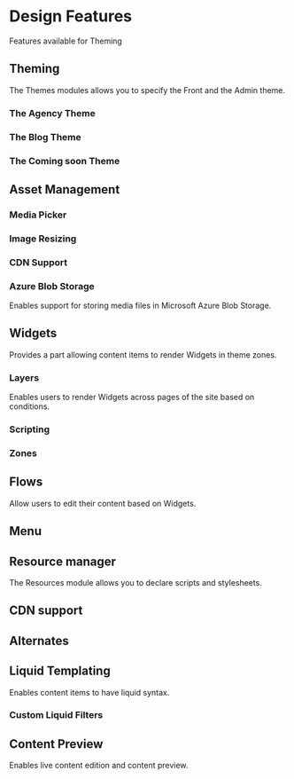 # Design Features

Features available for Theming

## Theming

The Themes modules allows you to specify the Front and the Admin theme.

### The Agency Theme

### The Blog Theme

### The Coming soon Theme

## Asset Management
   
### Media Picker

### Image Resizing

### CDN Support

### Azure Blob Storage

Enables support for storing media files in Microsoft Azure Blob Storage.

## Widgets

Provides a part allowing content items to render Widgets in theme zones.
    
### Layers

Enables users to render Widgets across pages of the site based on conditions.

### Scripting

### Zones

## Flows

Allow users to edit their content based on Widgets.

## Menu

## Resource manager

The Resources module allows you to declare scripts and stylesheets.

## CDN support

## Alternates

## Liquid Templating

Enables content items to have liquid syntax.

### Custom Liquid Filters 

## Content Preview

Enables live content edition and content preview.
